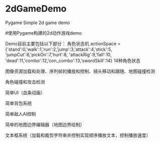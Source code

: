 # 2dGameDemo
Pygame Simple 2d game demo

#使用Pygame构建的2d动作游戏demo

Demo目前主要包括以下部分：
角色状态机
actionSpace = {'stand':0,'walk':1,'run':2,'jump':3,'attack':4,'stick':5, 
'jumpCut':6,'pickOn':7,'hurt':8, 'attackRig':9,'fall':10,
'dead':11,'combo':12,'con_combo':13,'swordSkill':14}
14种角色状态

图像资源加载和处理、序列帧的播放和控制、镜头移动和跟随、地图碰撞检测

角色碰撞和攻击检测

简单UI（血条动画）

简单背包系统

简单敌人AI控制

简单的地图边界编辑器（地图边界绘制）

文本框系统（加载和裁剪字符串并控制实现顺序播放文本，控制播放速度）

